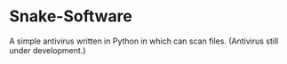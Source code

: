 # Snake-Software
A simple antivirus written in Python in which can scan files. (Antivirus still under development.)

